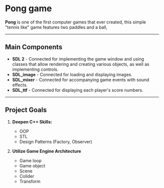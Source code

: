 # Pong game

**Pong** is one of the first computer games that ever created, this simple "tennis like" game features two paddles and a ball,

---

## Main Components

- **SDL 2** - Connected for implementing the game window and using classes that allow rendering and creating various objects, as well as implementing controls.
- **SDL_image** - Connected for loading and displaying images.
- **SDL_mixer**	- Connected for accompanying game events with sound effects.
- **SDL_ttf** - Connected for displaying each player's score numbers.

---

## Project Goals

1. **Deepen C++ Skills:**

   - OOP
   - STL
   - Design Patterns (Factory, Observer)

2. **Utilize Game Engine Architecture**

   - Game loop
   - Game object
   - Scene
   - Colider
   - Transform
